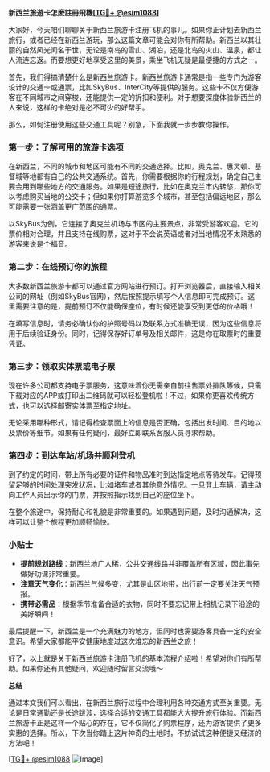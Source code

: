 **新西兰旅遊卡怎麽註冊飛機[[TG💪+ @esim1088](https://t.me/s/esim1088)]**

大家好，今天咱们聊聊关于新西兰旅游卡注册飞机的事儿。如果你正计划去新西兰旅行，或者已经在新西兰游玩，那么这篇文章可能会对你有所帮助。新西兰以其壮丽的自然风光闻名于世，无论是南岛的雪山、湖泊，还是北岛的火山、温泉，都让人流连忘返。而要想更好地享受这里的美景，乘坐飞机无疑是最便捷的方式之一。

首先，我们得搞清楚什么是新西兰旅游卡。新西兰旅游卡通常是指一些专门为游客设计的交通卡或通票，比如SkyBus、InterCity等提供的服务。这些卡不仅方便游客在不同城市之间穿梭，还能提供一定的折扣和便利。对于想要深度体验新西兰的人来说，这样的卡绝对是必不可少的好帮手。

那么，如何注册使用这些交通工具呢？别急，下面我就一步步教你操作。

### 第一步：了解可用的旅游卡选项

在新西兰，不同的城市和地区可能有不同的交通选择。比如，奥克兰、惠灵顿、基督城等地都有自己的公共交通系统。首先，你需要根据你的行程规划，确定自己主要会用到哪些地方的交通服务。如果是短途旅行，比如在奥克兰市内转悠，那你可以考虑购买当地的公交卡；但如果你打算游览多个城市，甚至包括偏远地区，那么可能需要一张涵盖更广范围的通票。

以SkyBus为例，它连接了奥克兰机场与市区的主要景点，非常受游客欢迎。它的票价相对合理，并且支持在线购票，这对于不会说英语或者对当地情况不太熟悉的游客来说是个福音。

### 第二步：在线预订你的旅程

大多数新西兰旅游卡都可以通过官方网站进行预订。打开浏览器后，直接输入相关公司的网址（例如SkyBus官网），然后按照提示填写个人信息即可完成预订。这里需要注意的是，提前预订不仅能确保座位，有时候还能享受到更低的价格哦！

在填写信息时，请务必确认你的护照号码以及联系方式准确无误，因为这些信息将用于后续验证身份。同时，记得保存好订单号及相关邮件，这是你在取票时的重要凭证。

### 第三步：领取实体票或电子票

现在许多公司都支持电子票服务，这意味着你无需亲自前往售票处排队等候，只需下载对应的APP或打印出二维码就可以轻松登机啦！不过，如果你更喜欢传统方式，也可以选择邮寄实体票至指定地址。

无论采用哪种形式，请记得检查票面上的信息是否正确，包括出发时间、目的地以及票价等细节。如果有任何疑问，最好立即联系客服人员寻求帮助。

### 第四步：到达车站/机场并顺利登机

到了约定的时间，带上所有必要的证件和物品准时到达指定地点等待发车。记得预留足够的时间处理突发状况，比如堵车或者其他意外情况。一旦登上车辆，请主动向工作人员出示你的门票，并按照指示找到自己的座位坐下。

在整个旅途中，保持耐心和礼貌是非常重要的。如果遇到问题，及时沟通解决，这样可以让整个旅程更加顺畅愉快。

### 小贴士

- **提前规划路线**：新西兰地广人稀，公共交通线路并非覆盖所有区域，因此事先做好功课非常重要。
- **注意天气变化**：新西兰气候多变，尤其是山区地带，出行前一定要关注天气预报。
- **携带必需品**：根据季节准备合适的衣物，同时不要忘记带上相机记录下沿途的美好瞬间！

最后提醒一下，新西兰是一个充满魅力的地方，但同时也需要游客具备一定的安全意识。希望大家都能平安健康地度过这次难忘的新西兰之旅！

好了，以上就是关于新西兰旅游卡注册飞机的基本流程介绍啦！希望对你们有所帮助。如果你还有其他疑问，欢迎随时留言交流哦～

**总结**

通过本文我们可以看出，在新西兰旅行过程中合理利用各种交通方式至关重要。无论是日常通勤还是长途跋涉，选择合适的交通工具都能大大提升旅行体验。而新西兰旅游卡正是这样一个贴心的存在，它不仅简化了购票程序，还为游客提供了更多实惠的选择。所以，下次当你踏上这片神奇的土地时，不妨试试这种便捷又经济的方法吧！

[[TG💪+ @esim1088](https://t.me/s/esim1088) ![Image](https://i.postimg.cc/4NQfJmqS/Snipaste-2025-05-13-00-14-12.png)]